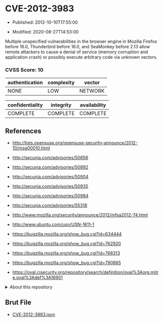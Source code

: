 # CVE-2012-3983

- Published: 2012-10-10T17:55:00

- Modified: 2020-08-27T14:53:00

Multiple unspecified vulnerabilities in the browser engine in Mozilla Firefox before 16.0, Thunderbird before 16.0, and SeaMonkey before 2.13 allow remote attackers to cause a denial of service (memory corruption and application crash) or possibly execute arbitrary code via unknown vectors.

### CVSS Score: **10**

| authentication | complexity | vector |
| --- | --- | --- |
| NONE | LOW | NETWORK |

| confidentiality | integrity | availability |
| --- | --- | --- |
| COMPLETE | COMPLETE | COMPLETE |

## References

* http://lists.opensuse.org/opensuse-security-announce/2012-10/msg00010.html

* http://secunia.com/advisories/50856

* http://secunia.com/advisories/50892

* http://secunia.com/advisories/50904

* http://secunia.com/advisories/50935

* http://secunia.com/advisories/50984

* http://secunia.com/advisories/55318

* http://www.mozilla.org/security/announce/2012/mfsa2012-74.html

* http://www.ubuntu.com/usn/USN-1611-1

* https://bugzilla.mozilla.org/show_bug.cgi?id=634444

* https://bugzilla.mozilla.org/show_bug.cgi?id=762920

* https://bugzilla.mozilla.org/show_bug.cgi?id=768313

* https://bugzilla.mozilla.org/show_bug.cgi?id=790865

* https://oval.cisecurity.org/repository/search/definition/oval%3Aorg.mitre.oval%3Adef%3A16901

<details>
<summary>About this repository</summary> 

  This repository is part of the project [Live Hack CVE](https://github.com/Live-Hack-CVE). Main website can be found [www.live-hack.org](https://www.live-hack.org) 
  
  Made by [Sn0wAlice](https://github.com/Sn0wAlice) for the people that care about security and need to have a feed of the latest CVEs. Hope you enjoy it, don't forget to star the repo and follow me on [Twitter](https://twitter.com/Sn0wAlice) and [Github](https://github.com/Sn0wAlice). And that is my [personnal website](https://www.alice-snow.me/)

  - [Home Page](https://github.com/Live-Hack-CVE)
  - [Framework](https://github.com/Live-Hack-CVE/cve-framework)
  - [CVE database](https://github.com/Live-Hack-CVE/full_database)
  - [Changelog](https://github.com/Live-Hack-CVE/Changelog)
</details>

## Brut File

* [CVE-2012-3983.json](https://raw.githubusercontent.com/Live-Hack-CVE/full_database/main/cves/2012/CVE-2012-3983.json)

